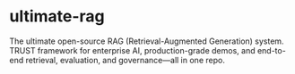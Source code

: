 # ultimate-rag
The ultimate open-source RAG (Retrieval-Augmented Generation) system. TRUST framework for enterprise AI, production-grade demos, and end-to-end retrieval, evaluation, and governance—all in one repo.
